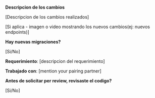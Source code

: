 **Descripcion de los cambios**

[Descripcion de los cambios realizados]

[Si aplica - imagen o video mostrando los nuevos cambios(ej: nuevos endpoints)]

**Hay nuevas migraciones?**

[Si/No]

**Requerimiento**: [descripcion del requerimiento]

**Trabajado con**: [mention your pairing partner]

**Antes de solicitar per review, revisaste el codigo?**

[Si/No]
